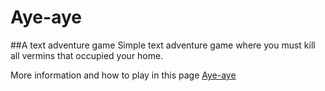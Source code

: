# Aye-aye
##A text adventure game
Simple text adventure game where you must kill all vermins that occupied your home.


More information and how to play in this page [Aye-aye](https://dorianhawkmoon.github.io/aye-aye/)